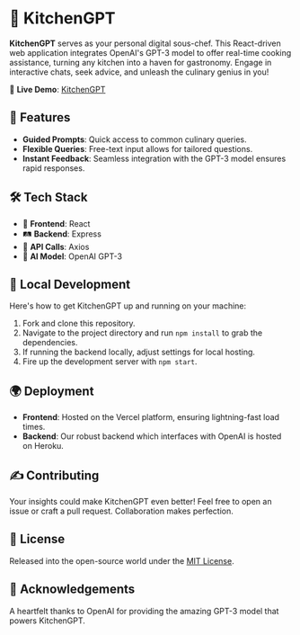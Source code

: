 # 🍳 KitchenGPT

**KitchenGPT** serves as your personal digital sous-chef. This React-driven web application integrates OpenAI's GPT-3 model to offer real-time cooking assistance, turning any kitchen into a haven for gastronomy. Engage in interactive chats, seek advice, and unleash the culinary genius in you!

🔗 **Live Demo**: [KitchenGPT](https://kitchen-gpt.vercel.app/)

## 🌟 Features
- **Guided Prompts**: Quick access to common culinary queries.
- **Flexible Queries**: Free-text input allows for tailored questions.
- **Instant Feedback**: Seamless integration with the GPT-3 model ensures rapid responses.

## 🛠 Tech Stack
- 🎨 **Frontend**: React
- 🛤 **Backend**: Express
- 📡 **API Calls**: Axios
- 🧠 **AI Model**: OpenAI GPT-3

## 🚀 Local Development
Here's how to get KitchenGPT up and running on your machine:

1. Fork and clone this repository.
2. Navigate to the project directory and run `npm install` to grab the dependencies.
3. If running the backend locally, adjust settings for local hosting.
4. Fire up the development server with `npm start`.

## 🌍 Deployment
- **Frontend**: Hosted on the Vercel platform, ensuring lightning-fast load times.
- **Backend**: Our robust backend which interfaces with OpenAI is hosted on Heroku.

## ✍️ Contributing
Your insights could make KitchenGPT even better! Feel free to open an issue or craft a pull request. Collaboration makes perfection.

## 📜 License
Released into the open-source world under the [MIT License](LICENSE).

## 👏 Acknowledgements
A heartfelt thanks to OpenAI for providing the amazing GPT-3 model that powers KitchenGPT.
